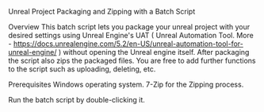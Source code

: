 Unreal Project Packaging and Zipping with a Batch Script

Overview
This batch script lets you package your unreal project with your desired settings using Unreal Engine's UAT ( Unreal Automation Tool. More - https://docs.unrealengine.com/5.2/en-US/unreal-automation-tool-for-unreal-engine/ ) without opening the Unreal engine itself. After packaging the script also zips the packaged files. You are free to add further functions to the script such as uploading, deleting, etc.

Prerequisites
Windows operating system.
7-Zip for the Zipping process.

Run the batch script by double-clicking it.
